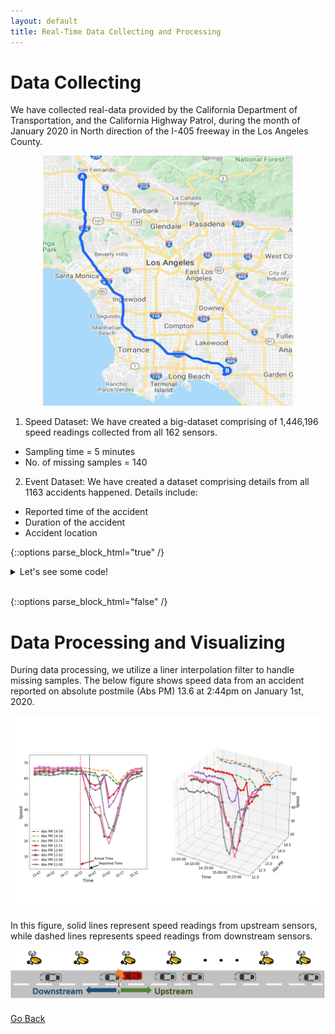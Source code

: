 ```yaml
---
layout: default
title: Real-Time Data Collecting and Processing
---
```


# Data Collecting

We have collected real-data provided by the California Department of Transportation, and  the California Highway Patrol, during the month of January 2020 in North direction of the I-405 freeway in the Los Angeles County. 

<p align="center">
  <img src="../images/g_map.png" height="400" width="400">
 </p>
    

1. Speed Dataset:  We have created a big-dataset comprising of 1,446,196 speed readings collected from all 162 sensors.
  - Sampling time = 5 minutes
  - No. of missing samples = 140

2. Event Dataset:  We have created a dataset comprising details from all 1163 accidents happened. Details include:
  - Reported time of the accident
  - Duration of the accident
  - Accident location
  

{::options parse_block_html="true" /}

<details><summary markdown="span">Let's see some code!</summary>
  
```python
import pandas as pd
import datetime

######################################  Speed Dataset #########################################
new = pd.DataFrame()
Speed_data = []

#read all 31 files, each file contains speed readings from a single day in Jan 2020
for i in range(1,32): 
    data_xls = pd.read_excel('Speed_data/pems_output-'+str(i)+'.xlsx', index_col=None)
    new = data_xls[['Time','Postmile (Abs)','VDS','AggSpeed', '% Observed']]
    new = new.rename(index=str, columns={"Time":"Time","Postmile (Abs)": "Postmile",
                              "VDS":"Link_ID","AggSpeed": "Speed","% Observed": "Accuracy"})    
    date = datetime.date(2020,1,i)        
    new['Time'] = pd.to_datetime(date.strftime('%Y-%m-%d:') + new['Time'], format='%Y-%m-%d:%H:%M')
    Speed_data.append(new)

#save all speed readings into a single .csv file
Speed_data = pd.concat(Speed_data, axis=0)
Speed_data.to_csv('Speed_2020_Jan.csv', encoding='utf-8',index=False)

######################################  Event Dataset #########################################
new = pd.DataFrame()
Event_data = []

#read all 5 files, each file contains all accident details happended in a week in Jan 2020
for i in range(1,6):
    
    data_xls = pd.read_excel('Accidents/pems_output-'+str(32+i)+'.xlsx', index_col=None)
    new = data_xls[['Incident Id','Start Time','Duration (mins)','Abs PM','DESCRIPTION']]
    new = new.rename(index=str, columns={"Incident Id":"Incident_ID","Start Time": "Start_Time", 
                     "Duration (mins)":"Duration","Abs PM": "Postmile","DESCRIPTION": "DESCRIP"})
   
    new['Start_Time'] = pd.to_datetime(new['Start_Time'], format='%m-%d-%y %H:%M')   
    Event_data.append(new)

#save all event data into a single .csv file
Event_data = pd.concat(Event_data, axis=0)
Event_data.to_csv('Event_2020_Jan.csv', encoding='utf-8',index=False)
```
</details>
<br/>

{::options parse_block_html="false" /}
  
# Data Processing and Visualizing

During data processing, we utilize a liner interpolation filter to handle missing samples.  The below figure shows speed data from an accident reported on absolute postmile (Abs PM) 13.6 at 2:44pm on January 1st, 2020. 

![Sample Acc](../images/sample_acc.png)

In this figure, solid lines represent speed readings from upstream sensors, while dashed lines represents speed readings from downstream sensors.  

![Down Up](../images/down_up.png)

[Go Back](../)
